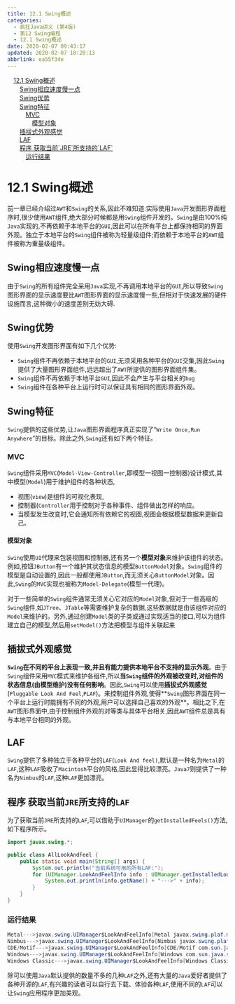 ```yaml
---
title: 12.1 Swing概述
categories: 
  - 疯狂Java讲义 (第4版)
  - 第12 Swing编程
  - 12.1 Swing概述
date: 2020-02-07 09:43:17
updated: 2020-02-07 10:20:13
abbrlink: ea55f34e
---
```

<div id='my_toc'><a href="/JavaReadingNotes/ea55f34e/#12-1-Swing概述" class="header_1">12.1 Swing概述</a>&nbsp;<br><a href="/JavaReadingNotes/ea55f34e/#Swing相应速度慢一点" class="header_2">Swing相应速度慢一点</a>&nbsp;<br><a href="/JavaReadingNotes/ea55f34e/#Swing优势" class="header_2">Swing优势</a>&nbsp;<br><a href="/JavaReadingNotes/ea55f34e/#Swing特征" class="header_2">Swing特征</a>&nbsp;<br><a href="/JavaReadingNotes/ea55f34e/#MVC" class="header_3">MVC</a>&nbsp;<br><a href="/JavaReadingNotes/ea55f34e/#模型对象" class="header_4">模型对象</a>&nbsp;<br><a href="/JavaReadingNotes/ea55f34e/#插拔式外观感觉" class="header_2">插拔式外观感觉</a>&nbsp;<br><a href="/JavaReadingNotes/ea55f34e/#LAF" class="header_2">LAF</a>&nbsp;<br><a href="/JavaReadingNotes/ea55f34e/#程序-获取当前-JRE-所支持的-LAF" class="header_2">程序 获取当前`JRE`所支持的`LAF`</a>&nbsp;<br><a href="/JavaReadingNotes/ea55f34e/#运行结果" class="header_3">运行结果</a>&nbsp;<br></div>
<style>.header_1{margin-left: 1em;}.header_2{margin-left: 2em;}.header_3{margin-left: 3em;}.header_4{margin-left: 4em;}.header_5{margin-left: 5em;}.header_6{margin-left: 6em;}</style>
<!--more-->
<script>if (navigator.platform.search('arm')==-1){document.getElementById('my_toc').style.display = 'none';}var e,p = document.getElementsByTagName('p');while (p.length>0) {e = p[0];e.parentElement.removeChild(e);}</script>

<!--end-->
# 12.1 Swing概述
前一章已经介绍过`AWT`和`Swing`的关系,因此不难知道:实际使用`Java`开发图形界面程序时,很少使用`AWT`组件,绝大部分时候都是用`Swing`组件开发的。`Swing`是由100%纯`Java`实现的,不再依赖于本地平台的`GUI`,因此可以在所有平台上都保持相同的界面外观。独立于本地平台的`Swing`组件被称为轻量级组件;而依赖于本地平台的`AWT`组件被称为重量级组件。
## Swing相应速度慢一点
由于`Swing`的所有组件完全采用`Java`实现,不再调用本地平台的`GUI`,所以导致`Swing`图形界面的显示速度要比`AWT`图形界面的显示速度慢一些,但相对于快速发展的硬件设施而言,这种微小的速度差别无妨大碍.
## Swing优势
使用`Swing`开发图形界面有如下几个优势:
- `Swing`组件不再依赖于本地平台的`GUI`,无须采用各种平台的`GUI`交集,因此`Swing`提供了大量图形界面组件,远远超出了`AWT`所提供的图形界面组件集。
- `Swing`组件不再依赖于本地平台`GUI`,因此不会产生与平台相关的`bug`
- `Swing`组件在各种平台上运行时可以保证具有相同的图形界面外观。

## Swing特征
`Swing`提供的这些优势,让`Java`图形界面程序真正实现了“`Write Once,Run Anywhere`”的目标。除此之外,`Swing`还有如下两个特征。
### MVC
`Swing`组件采用`MVC`(`Model-View-Controller`,即模型一视图一控制器)设计模式,其中模型(`Model`)用于维护组件的各种状态,
- 视图(`view`)是组件的可视化表现,
- 控制器(`Controller`用于控制对于各种事件、组件做出怎样的响应。
- 当模型发生改变时,它会通知所有依赖它的视图,视图会根据模型数据来更新自己。

#### 模型对象
`Swing`使用`UI`代理来包装视图和控制器,还有另一个**模型对象**来维护该组件的状态。例如,按钮`JButton`有一个维护其状态信息的模型`ButtonModel`对象。`Swing`组件的模型是自动设置的,因此一般都使用`JButton`,而无须关心`ButtonModel`对象。因此,`Swing`的`MVC`实现也被称为`Model-Delegate`(模型一代理)。

对于一些简单的`Swing`组件通常无须关心它对应的`Model`对象,但对于一些高级的`Swing`组件,如`JTree`、`JTable`等需要维护复杂的数据,这些数据就是由该组件对应的`Model`来维护的。另外,通过创建`Model`类的子类或通过实现适当的接口,可以为组件建立自己的模型,然后用`setModel()`方法把模型与组件关联起来
## 插拔式外观感觉
**`Swing`在不同的平台上表现一致,并且有能力提供本地平台不支持的显示外观**。由于`Swing`组件采用`MVC`模式来维护各组件,所以**当`Swing`组件的外观被改变时,对组件的状态信息(由模型维护)没有任何影响**。因此,`Swing`可以使用**插拔式外观感觉**(`Pluggable Look And Feel`,`PLAF`)。来控制组件外观,使得**`Swing`图形界面在同一个平台上运行时能拥有不同的外观,用户可以选择自己喜欢的外观**。相比之下,在`AWT`图形界面中,由于控制组件外观的对等类与具体平台相关,因此`AWT`组件总是具有与本地平台相同的外观。
## LAF
`Swing`提供了多种独立于各种平台的`LAF`(`Look And feel)`,默认是一种名为`Metal`的`LAF`,这种`LAF`吸收了`Macintosh`平台的风格,因此显得比较漂亮。`Java7`则提供了一种名为`Nimbus`的`LAF`,这种`LAF`更加漂亮。
## 程序 获取当前`JRE`所支持的`LAF`
为了获取当前`JRE`所支持的`LAF`,可以借助于`UIManager`的`getInstalledFeels()`方法,如下程序所示。
```java
import javax.swing.*;

public class AllLookAndFeel {
    public static void main(String[] args) {
        System.out.println("当前系统可用的所有LAF:");
        for (UIManager.LookAndFeelInfo info : UIManager.getInstalledLookAndFeels()) {
            System.out.println(info.getName() + "--->" + info);
        }
    }
}
```
### 运行结果
```java
Metal--->javax.swing.UIManager$LookAndFeelInfo[Metal javax.swing.plaf.metal.MetalLookAndFeel]
Nimbus--->javax.swing.UIManager$LookAndFeelInfo[Nimbus javax.swing.plaf.nimbus.NimbusLookAndFeel]
CDE/Motif--->javax.swing.UIManager$LookAndFeelInfo[CDE/Motif com.sun.java.swing.plaf.motif.MotifLookAndFeel]
Windows--->javax.swing.UIManager$LookAndFeelInfo[Windows com.sun.java.swing.plaf.windows.WindowsLookAndFeel]
Windows Classic--->javax.swing.UIManager$LookAndFeelInfo[Windows Classic com.sun.java.swing.plaf.windows.WindowsClassicLookAndFeel] 
```
除可以使用`Java`默认提供的数量不多的几种`LAF`之外,还有大量的`Java`爱好者提供了各种开源的`LAF`,有兴趣的读者可以自行去下载、体验各种`LAF`,使用不同的`LAF`可以让`Swing`应用程序更加美观。
